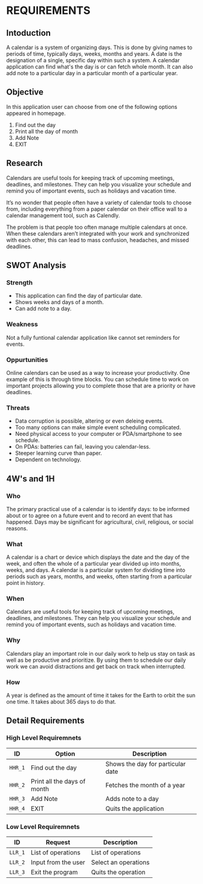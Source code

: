 # REQUIREMENTS
## Intoduction
A calendar is a system of organizing days. This is done by giving names to periods of time, typically days, weeks, months and years. A date is the designation of a single, specific day within such a system. A calendar application can find what's the day is or can fetch whole month. It can also add note to a particular day in a particular month of a particular year.
## Objective
In this application user can choose from one of the following options appeared in homepage.
1.  Find out the day
2.  Print all the day of month
3.  Add Note
4.  EXIT
## Research
Calendars are useful tools for keeping track of upcoming meetings, deadlines, and milestones. They can help you visualize your schedule and remind you of important events, such as holidays and vacation time.

It’s no wonder that people often have a variety of calendar tools to choose from, including everything from a paper calendar on their office wall to a calendar management tool, such as Calendly. 

The problem is that people too often manage multiple calendars at once. When these calendars aren’t integrated with your work and synchronized with each other, this can lead to mass confusion, headaches, and missed deadlines.
## SWOT Analysis
### Strength
-    This application can find the day of particular date.
-    Shows weeks and days of a month.
-    Can add note to a day.
### Weakness
Not a fully funtional calendar application like cannot set reminders for events.
### Oppurtunities
Online calendars can be used as a way to increase your productivity. One example of this is through time blocks. You can schedule time to work on important projects allowing you to complete those that are a priority or have deadlines.
### Threats
-    Data corruption is possible, altering or even deleing events.
-    Too many options can make simple event scheduling complicated.
-    Need physical access to your computer or PDA/smartphone to see schedule.
-    On PDAs: batteries can fail, leaving you calendar-less.
-    Steeper learning curve than paper.
-    Dependent on technology.
## 4W's and 1H
### Who
The primary practical use of a calendar is to identify days: to be informed about or to agree on a future event and to record an event that has happened. Days may be significant for agricultural, civil, religious, or social reasons.
### What
A calendar is a chart or device which displays the date and the day of the week, and often the whole of a particular year divided up into months, weeks, and days. A calendar is a particular system for dividing time into periods such as years, months, and weeks, often starting from a particular point in history.
### When
Calendars are useful tools for keeping track of upcoming meetings, deadlines, and milestones. They can help you visualize your schedule and remind you of important events, such as holidays and vacation time.
### Why
Calendars play an important role in our daily work to help us stay on task as well as be productive and prioritize. By using them to schedule our daily work we can avoid distractions and get back on track when interrupted.
### How
A year is defined as the amount of time it takes for the Earth to orbit the sun one time. It takes about 365 days to do that.
## Detail Requirements
### High Level Requiremnets
ID|Option|Description
---|---|---
`HHR_1`|Find out the day|Shows the day for particular date
`HHR_2`|Print all the days of month|Fetches the month of a year
`HHR_3`|Add Note|Adds note to a day
`HHR_4`|EXIT| Quits the application
### Low Level Requiremnets
ID|Request|Description
---|---|---
`LLR_1`|List of operations|List of operations
`LLR_2`|Input from the user|Select an operations
`LLR_3`|Exit the program|Quits the operation
